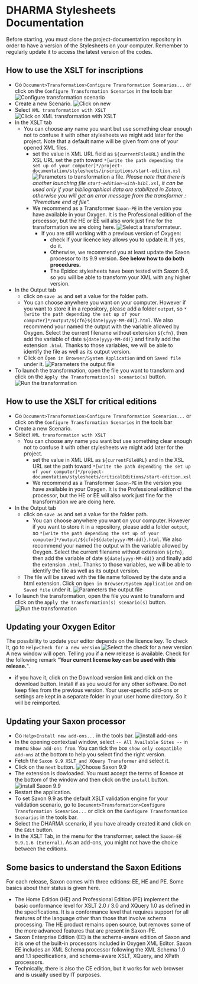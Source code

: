# DHARMA Stylesheets Documentation

Before starting, you must clone the project-documentation repository in order to have a version of the Stylesheets on your computer. Remember to regularly update it to access the latest version of the codes. 

## How to use the XSLT for inscriptions
- Go `Document>Transformation>Configure Transformation Scenarios...` or click on the `Configure Transformation Scenarios` in the tools bar
![Configure transformation scenario](https://github.com/erc-dharma/project-documentation/blob/master/stylesheets/images/transformationScenario01.png)
- Create a new Scenario. ![Click on new](https://github.com/erc-dharma/project-documentation/blob/master/stylesheets/images/transformationScenario02.png)
- Select `XML transformation with XSLT`![Click on XML transformation with XSLT](https://github.com/erc-dharma/project-documentation/blob/master/stylesheets/images/transformationScenario03.png)
- In the XSLT tab
  - You can choose any name you want but use something clear enough not to confuse it with other stylesheets we might add later for the project. Note that a default name will be given from one of your opened XML files.
    - set the value in XML URL field  as `${currentFileURL}` and in the XSL URL set the path toward  `*[write the path depending the set up of your computer]*/project-documentation/stylesheets/inscriptions/start-edition.xsl` ![Parameters to transformation a file](https://github.com/erc-dharma/project-documentation/blob/master/stylesheets/images/transformationScenario04.png). *Please note that there is another launching file `start-edition-with-bibl.xsl`, it can be used only if your bibliographical data are stabilized in Zotero, otherwise you will get an error message from the transformer : "Premature end of file".*
    - We recommend as a Transformer  `Saxon-PE` in the version you have available in your Oxygen. It is the Professional edition of the processor, but the HE or EE will also work just fine for the transformation we are doing here. ![Select a transformateur](https://github.com/erc-dharma/project-documentation/blob/master/stylesheets/images/transformationScenario04.png).
      - If you are still working with a previous version of Oxygen:
          - check if your licence key allows you to update it. If yes, do it.
          - Otherwise, we recommend you at least update the Saxon processor to its 9.9 version. **See below how to do both procedures.**
          - The Epidoc stylesheets have been tested with Saxon 9.6, so you will be able to transform your XML with any higher version.
- In the Output tab
    - click on `save as` and set a value for the folder path.
    - You can choose anywhere you want on your computer. However if you want to store it in a repository, please add a folder `output`, so `*[write the path depending the set up of your computer]*/output/${cfn}${date(yyyy-MM-dd)}.html`.
    We also recommend your named the output with the variable allowed by Oxygen. Select the current filename without extension `${cfn}`, then add the variable of date `${date(yyyy-MM-dd)}` and finally add the extension `.html`. Thanks to those variables, we will be able to identify the file as well as its output version.
    - Click on `Òpen in Browser/System Application` and on `Saved file` under it. ![Parameters the output file](https://github.com/erc-dharma/project-documentation/blob/master/stylesheets/images/transformationScenario06.png)
- To launch the transformation, open the file you want to transform and click on the `Apply the Transformation(s) scenario(s)` button.![Run the transformation](https://github.com/erc-dharma/project-documentation/blob/master/stylesheets/images/transformationScenario07.png)

## How to use the XSLT for critical editions
- Go `Document>Transformation>Configure Transformation Scenarios...` or click on the `Configure Transformation Scenarios` in the tools bar
- Create a new Scenario.
- Select `XML transformation with XSLT`
  - You can choose any name you want but use something clear enough not to confuse it with other stylesheets we might add later for the project.
    - set the value in XML URL as `${currentFileURL}` and in the XSL URL set the path toward  `*[write the path depending the set up of your computer]*/project-documentation/stylesheets/criticalEditions/start-edition.xsl`
    - We recommend as a Transformer  `Saxon-PE` in the version you have available in your Oxygen. It is the Professional edition of the processor, but the HE or EE will also work just fine for the transformation we are doing here.
- In the Output tab
    - click on `save as` and set a value for the folder path.
      - You can choose anywhere you want on your computer. However if you want to store it in a repository, please add a folder `output`, so `*[write the path depending the set up of your computer]*/output/${cfn}${date(yyyy-MM-dd)}.html`.
      We also recommend your named the output with the variable allowed by Oxygen. Select the current filename without extension `${cfn}`, then add the variable of date `${date(yyyy-MM-dd)}` and finally add the extension `.html`. Thanks to those variables, we will be able to identify the file as well as its output version.
    - The file will be saved with the file name followed by the date and a html extension. Click on `Òpen in Browser/System Application` and on `Saved file` under it. ![Parameters the output file](https://github.com/erc-dharma/project-documentation/blob/master/stylesheets/images/transformationScenario06.png)
- To launch the transformation, open the file you want to transform and click on the `Apply the Transformation(s) scenario(s)` button.![Run the transformation](https://github.com/erc-dharma/project-documentation/blob/master/stylesheets/images/transformationScenario07.png)

## Updating your Oxygen Editor
The possibility to update your editor depends on the licence key. To check it, go to  `Help>Check for a new version` ![Select the check for a new version](https://github.com/erc-dharma/project-documentation/blob/master/stylesheets/images/transformationScenario08.png)
A new window will open. Telling you if a new release is available. Check for the following remark "**Your current license key can be used with this release.**".
- if you have it, click on the Download version link and click on the download button. Install if as you would for any other software.
Do not keep files from the previous version. Your user-specific add-ons or settings are kept in a separate folder in your user home directory. So it will be reimported.

## Updating your Saxon processor
- Go `Help>Install new add-ons...` in the tools bar.
![install add-ons](https://github.com/erc-dharma/project-documentation/blob/master/stylesheets/images/transformationScenario09.png)
- In the opening contextual window, select `-- All Available Sites --` in menu `Show add-ons from`. You can tick the box `show only compatible add-ons` at the bottom to help you select find the right version.
- Fetch the `Saxon 9.9 XSLT and XQuery Transformer` and select it.
- Click on the `next` button.
![Choose Saxon 9.9](https://github.com/erc-dharma/project-documentation/blob/master/stylesheets/images/transformationScenario10.png)
- The extension is dowloaded. You must accept the terms of licence at the bottom of the window and then click on the `install` button.
![install Saxon 9.9](https://github.com/erc-dharma/project-documentation/blob/master/stylesheets/images/transformationScenario11.png)
- Restart the application.
- To set Saxon 9.9 as the default XSLT validation engine for your validation scenario, go to `Document>Transformation>Configure Transformation Scenarios...` or click on the `Configure Transformation Scenarios` in the tools bar.
- Select the DHARMA scenario, if you have already created it and click on the `Edit` button.
- In the XSLT Tab, in the menu for the transformer, select the `Saxon-EE 9.9.1.6 (External)`. As an add-ons, you might not have the choice between the editions.

## Some basics to understand the Saxon Editions
For each release, Saxon comes with three editions: EE, HE and PE. Some basics about their status is given here.
- The Home Edition (HE) and Professional Edition (PE) implement the basic conformance level for XSLT 2.0 / 3.0 and XQuery 1.0 as defined in the specifications. It is a conformance level that requires support for all features of the language other than those that involve schema processing. The HE product remains open source, but removes some of the more advanced features that are present in Saxon-PE.
- Saxon Enterprise Edition (EE) is the schema-aware edition of Saxon and it is one of the built-in processors included in Oxygen XML Editor. Saxon EE includes an XML Schema processor following the XML Schema 1.0 and 1.1 specifications, and schema-aware XSLT, XQuery, and XPath processors.
- Technically, there is also the CE edition, but it works for web browser and is usually used by IT purposes.
